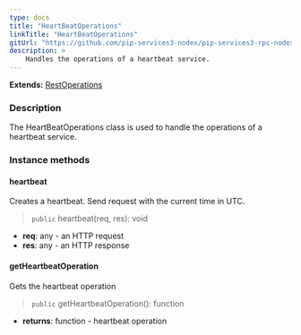 ```yaml
---
type: docs
title: "HeartBeatOperations"
linkTitle: "HeartBeatOperations"
gitUrl: "https://github.com/pip-services3-nodex/pip-services3-rpc-nodex"
description: >
    Handles the operations of a heartbeat service.
---
```


**Extends:** [RestOperations](../rest_operations)

### Description

The HeartBeatOperations class is used to handle the operations of a heartbeat service.

### Instance methods

#### heartbeat
Creates a heartbeat.
Send request with the current time in UTC.

> `public` heartbeat(req, res): void
- **req**: any - an HTTP request
- **res**: any - an HTTP response


#### getHeartbeatOperation
Gets the heartbeat operation

> `public` getHeartbeatOperation(): function

- **returns**: function - heartbeat operation
